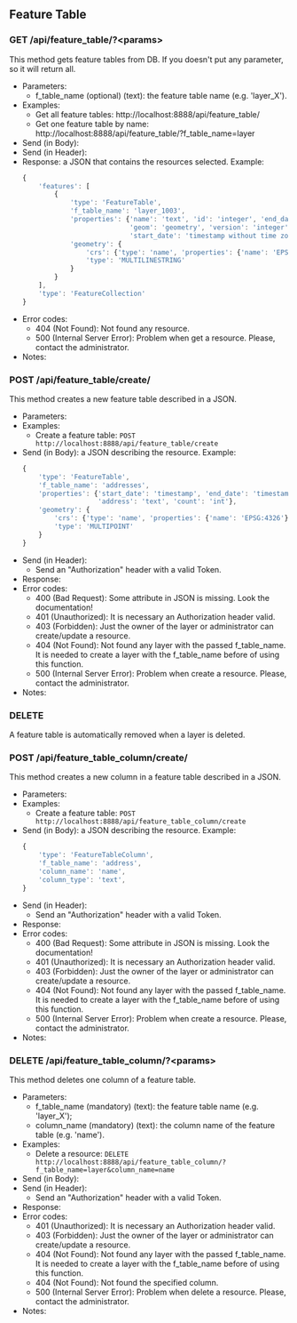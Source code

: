 ## Feature Table


### GET /api/feature_table/?\<params>

This method gets feature tables from DB. If you doesn't put any parameter, so it will return all.
- Parameters:
    - f_table_name (optional) (text): the feature table name (e.g. 'layer_X').
- Examples:
     - Get all feature tables: http://localhost:8888/api/feature_table/
     - Get one feature table by name: http://localhost:8888/api/feature_table/?f_table_name=layer
- Send (in Body):
- Send (in Header):
- Response: a JSON that contains the resources selected. Example:
    ```javascript
    {
        'features': [
            {
                'type': 'FeatureTable',
                'f_table_name': 'layer_1003',
                'properties': {'name': 'text', 'id': 'integer', 'end_date': 'timestamp without time zone',
                               'geom': 'geometry', 'version': 'integer', 'changeset_id': 'integer',
                               'start_date': 'timestamp without time zone'},
                'geometry': {
                    'crs': {'type': 'name', 'properties': {'name': 'EPSG:4326'}},
                    'type': 'MULTILINESTRING'
                }
            }
        ],
        'type': 'FeatureCollection'
    }
    ```
- Error codes:
    - 404 (Not Found): Not found any resource.
    - 500 (Internal Server Error): Problem when get a resource. Please, contact the administrator.
- Notes:


### POST /api/feature_table/create/

This method creates a new feature table described in a JSON.
- Parameters:
- Examples:
    - Create a feature table: ```POST http://localhost:8888/api/feature_table/create```
- Send (in Body): a JSON describing the resource. Example:
    ```javascript
    {
        'type': 'FeatureTable',
        'f_table_name': 'addresses',
        'properties': {'start_date': 'timestamp', 'end_date': 'timestamp',
                       'address': 'text', 'count': 'int'},
        'geometry': {
            'crs': {'type': 'name', 'properties': {'name': 'EPSG:4326'}},
            'type': 'MULTIPOINT'
        }
    }
    ```
- Send (in Header):
    - Send an "Authorization" header with a valid Token.
- Response:
- Error codes:
     - 400 (Bad Request): Some attribute in JSON is missing. Look the documentation!
     - 401 (Unauthorized): It is necessary an Authorization header valid.
     - 403 (Forbidden): Just the owner of the layer or administrator can create/update a resource.
     - 404 (Not Found): Not found any layer with the passed f_table_name. It is needed to create a layer with the f_table_name before of using this function.
     - 500 (Internal Server Error): Problem when create a resource. Please, contact the administrator.
- Notes:


### DELETE

A feature table is automatically removed when a layer is deleted.


### POST /api/feature_table_column/create/

This method creates a new column in a feature table described in a JSON.
- Parameters:
- Examples:
    - Create a feature table: ```POST http://localhost:8888/api/feature_table_column/create```
- Send (in Body): a JSON describing the resource. Example:
    ```javascript
    {
        'type': 'FeatureTableColumn',
        'f_table_name': 'address',
        'column_name': 'name',
        'column_type': 'text',
    }
    ```
- Send (in Header):
    - Send an "Authorization" header with a valid Token.
- Response:
- Error codes:
     - 400 (Bad Request): Some attribute in JSON is missing. Look the documentation!
     - 401 (Unauthorized): It is necessary an Authorization header valid.
     - 403 (Forbidden): Just the owner of the layer or administrator can create/update a resource.
     - 404 (Not Found): Not found any layer with the passed f_table_name. It is needed to create a layer with the f_table_name before of using this function.
     - 500 (Internal Server Error): Problem when create a resource. Please, contact the administrator.
- Notes:


### DELETE /api/feature_table_column/?\<params>

This method deletes one column of a feature table.
- Parameters:
    - f_table_name (mandatory) (text): the feature table name (e.g. 'layer_X');
    - column_name (mandatory) (text): the column name of the feature table (e.g. 'name').
- Examples:
     - Delete a resource: ```DELETE http://localhost:8888/api/feature_table_column/?f_table_name=layer&column_name=name```
- Send (in Body):
- Send (in Header):
    - Send an "Authorization" header with a valid Token.
- Response:
- Error codes:
     - 401 (Unauthorized): It is necessary an Authorization header valid.
     - 403 (Forbidden): Just the owner of the layer or administrator can create/update a resource.
     - 404 (Not Found): Not found any layer with the passed f_table_name. It is needed to create a layer with the f_table_name before of using this function.
     - 404 (Not Found): Not found the specified column.
     - 500 (Internal Server Error): Problem when delete a resource. Please, contact the administrator.
- Notes:
